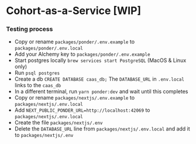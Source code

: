 # Cohort-as-a-Service [WIP]

### Testing process
- Copy or rename ```packages/ponder/.env.example``` to ```packages/ponder/.env.local```
- Add your Alchemy key to ```packages/ponder/.env.example```
- Start postgres locally ```brew services start PostgreSQL``` (MacOS & Linux only)
- Run ```psql postgres```
- Create a db ```CREATE DATABASE caas_db;```  The ```DATABASE_URL``` in ```.env.local``` links to the ```caas_db```
- In a different terminal, run ```yarn ponder:dev``` and wait until this completes
- Copy or rename ```packages/nextjs/.env.example``` to ```packages/nextjs/.env.local```
- Add ```NEXT_PUBLIC_PONDER_URL=http://localhost:42069``` to ```packages/nextjs/.env.local```
- Create the file ```packages/nextjs/.env```
- Delete the ```DATABASE_URL``` line from ```packages/nextjs/.env.local``` and add it to ```packages/nextjs/.env```
